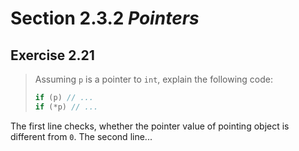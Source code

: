 # Section 2.3.2 _Pointers_

## Exercise 2.21

> Assuming `p` is a pointer to `int`, explain the following code:
>
> ```cpp
> if (p) // ...
> if (*p) // ...
> ```

The first line checks, whether the pointer value of pointing object is different from `0`.
The second line...
